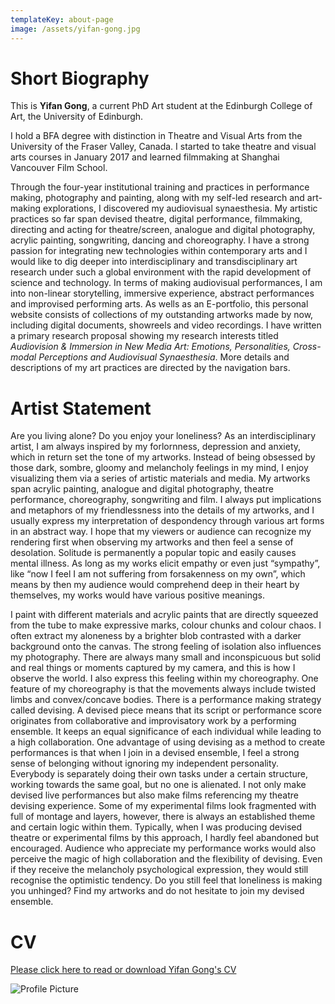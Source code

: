 ```yaml
---
templateKey: about-page
image: /assets/yifan-gong.jpg
---
```

# Short Biography

<div class="lines-1"></div>

<!--StartFragment-->

This is **Yifan Gong**, a current PhD Art student at the Edinburgh College of Art, the University of Edinburgh.

I hold a BFA degree with distinction in Theatre and Visual Arts from the University of the Fraser Valley, Canada. I started to take theatre and visual arts courses in January 2017 and learned filmmaking at Shanghai Vancouver Film School. 

Through the four-year institutional training and practices in performance making, photography and painting, along with my self-led research and art-making explorations, I discovered my audiovisual synaesthesia. My artistic practices so far span devised theatre, digital performance, filmmaking, directing and acting for theatre/screen,  analogue and digital photography, acrylic painting, songwriting, dancing and choreography. I have a strong passion for integrating new technologies within contemporary arts and I would like to dig deeper into interdisciplinary and transdisciplinary art research under such a global environment with the rapid development of science and technology. In terms of making audiovisual performances, I am into non-linear storytelling, immersive experience, abstract performances and improvised performing arts. As wells as an E-portfolio, this personal website consists of collections of my outstanding artworks made by now, including digital documents, showreels and video recordings. I have written a primary research proposal showing my research interests titled *Audiovision & Immersion in New Media Art: Emotions, Personalities, Cross-modal Perceptions and Audiovisual Synaesthesia*. More details and descriptions of my art practices are directed by the navigation bars.

<!--EndFragment-->

<div class="lines-1"></div>

# Artist Statement

<div class="lines-1"></div>

<!--StartFragment-->

Are you living alone? Do you enjoy your loneliness? As an interdisciplinary artist, I am always inspired by my forlornness, depression and anxiety, which in return set the tone of my artworks. Instead of being obsessed by those dark, sombre, gloomy and melancholy feelings in my mind, I enjoy visualizing them via a series of artistic materials and media. My artworks span acrylic painting, analogue and digital photography, theatre performance, choreography, songwriting and film. I always put implications and metaphors of my friendlessness into the details of my artworks, and I usually express my interpretation of despondency through various art forms in an abstract way. I hope that my viewers or audience can recognize my rendering first when observing my artworks and then feel a sense of desolation. Solitude is permanently a popular topic and easily causes mental illness. As long as my works elicit empathy or even just “sympathy”, like “now I feel I am not suffering from forsakenness on my own”, which means by then my audience would comprehend deep in their heart by themselves, my works would have various positive meanings. 

I paint with different materials and acrylic paints that are directly squeezed from the tube to make expressive marks, colour chunks and colour chaos. I often extract my aloneness by a brighter blob contrasted with a darker background onto the canvas. The strong feeling of isolation also influences my photography. There are always many small and inconspicuous but solid and real things or moments captured by my camera, and this is how I observe the world. I also express this feeling within my choreography. One feature of my choreography is that the movements always include twisted limbs and convex/concave bodies. There is a performance making strategy called devising. A devised piece means that its script or performance score originates from collaborative and improvisatory work by a performing ensemble. It keeps an equal significance of each individual while leading to a high collaboration. One advantage of using devising as a method to create performances is that when I join in a devised ensemble, I feel a strong sense of belonging without ignoring my independent personality. Everybody is separately doing their own tasks under a certain structure, working towards the same goal, but no one is alienated. I not only make devised live performances but also make films referencing my theatre devising experience. Some of my experimental films look fragmented with full of montage and layers, however, there is always an established theme and certain logic within them. Typically, when I was producing devised theatre or experimental films by this approach, I hardly feel abandoned but encouraged. Audience who appreciate my performance works would also perceive the magic of high collaboration and the flexibility of devising. Even if they receive the melancholy psychological expression, they would still recognise the optimistic tendency. Do you still feel that loneliness is making you unhinged? Find my artworks and do not hesitate to join my devised ensemble.

<!--EndFragment-->

<div class="lines-1"></div>

# CV

<div class="lines-1"></div>

[Please click here to read or download Yifan Gong's CV](/assets/yifan-gong-cv.pdf)

<div class="lines-1"></div>

![Profile Picture](/assets/吸血鬼写真-13-可用-修无字_副本.jpg)